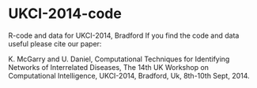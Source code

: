 # UKCI-2014-code
R-code and data for UKCI-2014, Bradford
If you find the code and data useful please cite our paper:

K. McGarry and U. Daniel, Computational Techniques for Identifying Networks of Interrelated Diseases, 
The 14th UK Workshop on Computational Intelligence, UKCI-2014, Bradford, Uk, 8th-10th Sept, 2014.
